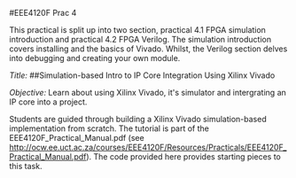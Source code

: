 #EEE4120F Prac 4

This practical is split up into two section, practical 4.1 FPGA simulation introduction and practical 4.2 FPGA Verilog. The simulation introduction covers installing and the basics of Vivado. Whilst, the Verilog section delves into debugging and creating your own module.

_Title:_
##Simulation-based Intro to IP Core Integration Using Xilinx Vivado

_Objective:_
Learn about using Xilinx Vivado, it's simulator and intergrating an IP core into a project.

Students are guided through building a Xilinx Vivado simulation-based implementation from scratch.
The tutorial is part of the EEE4120F_Practical_Manual.pdf (see http://ocw.ee.uct.ac.za/courses/EEE4120F/Resources/Practicals/EEE4120F_Practical_Manual.pdf).
The code provided here provides starting pieces to this task.
